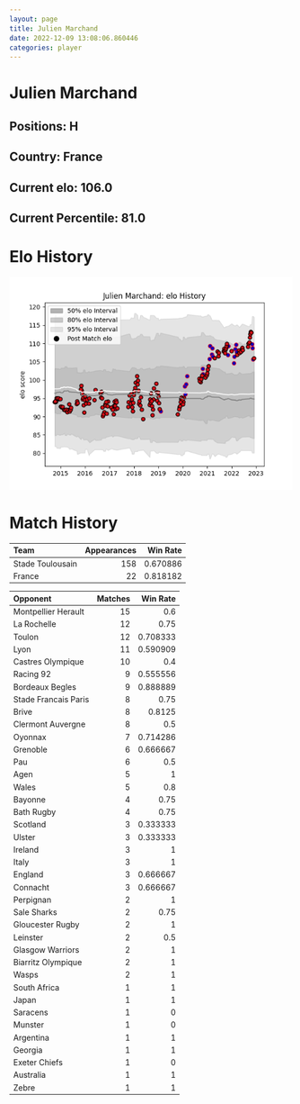 ```yaml
---  
layout: page  
title: Julien Marchand  
date: 2022-12-09 13:08:06.860446  
categories: player  
---
```

# Julien Marchand

## Positions: H

## Country: France

## Current elo: 106.0

## Current Percentile: 81.0

# Elo History


![elo history](history_JulienMarchand.png)
# Match History


| Team             |   Appearances |   Win Rate |
|:-----------------|--------------:|-----------:|
| Stade Toulousain |           158 |   0.670886 |
| France           |            22 |   0.818182 |

| Opponent             |   Matches |   Win Rate |
|:---------------------|----------:|-----------:|
| Montpellier Herault  |        15 |   0.6      |
| La Rochelle          |        12 |   0.75     |
| Toulon               |        12 |   0.708333 |
| Lyon                 |        11 |   0.590909 |
| Castres Olympique    |        10 |   0.4      |
| Racing 92            |         9 |   0.555556 |
| Bordeaux Begles      |         9 |   0.888889 |
| Stade Francais Paris |         8 |   0.75     |
| Brive                |         8 |   0.8125   |
| Clermont Auvergne    |         8 |   0.5      |
| Oyonnax              |         7 |   0.714286 |
| Grenoble             |         6 |   0.666667 |
| Pau                  |         6 |   0.5      |
| Agen                 |         5 |   1        |
| Wales                |         5 |   0.8      |
| Bayonne              |         4 |   0.75     |
| Bath Rugby           |         4 |   0.75     |
| Scotland             |         3 |   0.333333 |
| Ulster               |         3 |   0.333333 |
| Ireland              |         3 |   1        |
| Italy                |         3 |   1        |
| England              |         3 |   0.666667 |
| Connacht             |         3 |   0.666667 |
| Perpignan            |         2 |   1        |
| Sale Sharks          |         2 |   0.75     |
| Gloucester Rugby     |         2 |   1        |
| Leinster             |         2 |   0.5      |
| Glasgow Warriors     |         2 |   1        |
| Biarritz Olympique   |         2 |   1        |
| Wasps                |         2 |   1        |
| South Africa         |         1 |   1        |
| Japan                |         1 |   1        |
| Saracens             |         1 |   0        |
| Munster              |         1 |   0        |
| Argentina            |         1 |   1        |
| Georgia              |         1 |   1        |
| Exeter Chiefs        |         1 |   0        |
| Australia            |         1 |   1        |
| Zebre                |         1 |   1        |